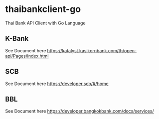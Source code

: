# thaibankclient-go
Thai Bank API Client with Go Language

## K-Bank
See Document here https://katalyst.kasikornbank.com/th/open-api/Pages/index.html

## SCB
See Document here https://developer.scb/#/home

## BBL
See Document here https://developer.bangkokbank.com/docs/services/
